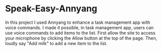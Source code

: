 # Speak-Easy-Annyang
In this project I  used Annyang to enhance a task management app with voice commands. I made it possible, in task management app, users can use voice commands to add items to the list.  First allow the site to access your microphone by clicking the Allow button at the top of the page. Then, loudly say "Add milk" to add a new item to the list.
